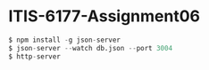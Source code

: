 # ITIS-6177-Assignment06
```python
$ npm install -g json-server
$ json-server --watch db.json --port 3004
$ http-server
